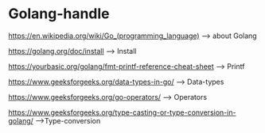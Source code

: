 # Golang-handle

https://en.wikipedia.org/wiki/Go_(programming_language)          --> about Golang

https://golang.org/doc/install                                   --> Install

https://yourbasic.org/golang/fmt-printf-reference-cheat-sheet    --> Printf

https://www.geeksforgeeks.org/data-types-in-go/                  --> Data-types
 
https://www.geeksforgeeks.org/go-operators/                      --> Operators

https://www.geeksforgeeks.org/type-casting-or-type-conversion-in-golang/    -->Type-conversion
